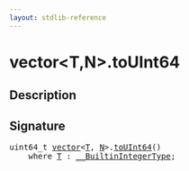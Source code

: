 ```yaml
---
layout: stdlib-reference
---
```


# vector\<T,N\>\.toUInt64

## Description





## Signature 

<pre>
uint64_t <a href="../index.html" class="code_type">vector</a>&lt;<a href="../index.html#typeparam-T" class="code_type">T</a>, <a href="../index.html#decl-N" class="code_var">N</a>&gt;.<a href=".html">toUInt64</a>()
    <span class='code_keyword'>where</span> <a href="../index.html#typeparam-T" class="code_type">T</a> : <a href="../../../interfaces/0_builtinintegertype-029g/index.html" class="code_type">__BuiltinIntegerType</a>;

</pre>


